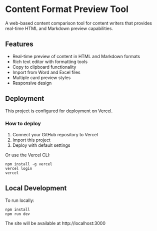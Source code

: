 # Content Format Preview Tool

A web-based content comparison tool for content writers that provides real-time HTML and Markdown preview capabilities.

## Features

- Real-time preview of content in HTML and Markdown formats
- Rich text editor with formatting tools
- Copy to clipboard functionality
- Import from Word and Excel files
- Multiple card preview styles
- Responsive design

## Deployment

This project is configured for deployment on Vercel.

### How to deploy

1. Connect your GitHub repository to Vercel
2. Import this project 
3. Deploy with default settings

Or use the Vercel CLI:

```
npm install -g vercel
vercel login
vercel
```

## Local Development

To run locally:

```
npm install
npm run dev
```

The site will be available at http://localhost:3000 